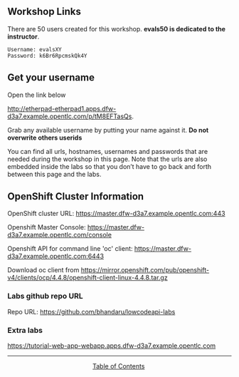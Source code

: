## Workshop Links

There are 50 users created for this workshop. **evals50 is dedicated to the instructor**.

```
Username: evalsXY
Password: k6Br6RpcmskQk4Y
```

## Get your username  
Open the link below

http://etherpad-etherpad1.apps.dfw-d3a7.example.opentlc.com/p/tM8EFTasQs. 

Grab any available username by putting your name against it. **Do not overwrite others userids**


You can find all urls, hostnames, usernames and passwords that are needed during the workshop in this page. Note that the urls are also embedded inside the labs so that you don’t have to go back and forth between this page and the labs.  

## OpenShift Cluster Information

OpenShift cluster URL: https://master.dfw-d3a7.example.opentlc.com:443


Openshift Master Console: https://master.dfw-d3a7.example.opentlc.com/console


Openshift API for command line 'oc' client: https://master.dfw-d3a7.example.opentlc.com:6443

Download oc client from https://mirror.openshift.com/pub/openshift-v4/clients/ocp/4.4.8/openshift-client-linux-4.4.8.tar.gz

### Labs github repo URL

Repo URL: https://github.com/bhandaru/lowcodeapi-labs


### Extra labs

https://tutorial-web-app-webapp.apps.dfw-d3a7.example.opentlc.com

___
<p align="center">
  &nbsp;<a href="/README.md">Table of Contents</a> &nbsp;
</p>  

[1]: https://tutorial-web-app-webapp.apps.dfw-d3a7.example.opentlc.com
[2]: https://fuse-b9c0472d-e149-11ea-b6ca-0a580a010007.apps.dfw-d3a7.example.opentlc.com/
[3]: https://3scale-admin.apps.dfw-d3a7.example.opentlc.com/
